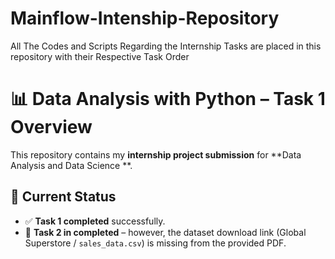 # Mainflow-Intenship-Repository
All The Codes and  Scripts Regarding the Internship Tasks  are placed in this repository with their Respective Task Order


# 📊 Data Analysis with Python – Task 1 Overview

This repository contains my **internship project submission** for **Data Analysis and Data Science **.  



## 📌 Current Status
- ✅ **Task 1 completed** successfully.  
- 🚧 **Task 2 in completed** – however, the dataset download link (Global Superstore / `sales_data.csv`) is missing from the provided PDF.  
